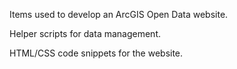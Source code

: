Items used to develop an ArcGIS Open Data website.

Helper scripts for data management.

HTML/CSS code snippets for the website.